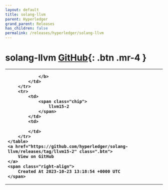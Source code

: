 ```yaml
---
layout: default
title: solang-llvm
parent: Hyperledger
grand_parent: Releases
has_children: false
permalink: /releases/hyperledger/solang-llvm
---
```


# solang-llvm <span class="fs-3 right-align">[GitHub](https://github.com/hyperledger/solang-llvm){: .btn .mr-4 }</span>


<div>
    <table>
        <tr>
            <td colspan="2">
                <b>
                    
                </b>
            </td>
        </tr>
        <tr>
            <td>
                <span class="chip">
                    llvm15-2
                </span>
            </td>
            <td>
                
            </td>
        </tr>
    </table>
    <a href="https://github.com/hyperledger/solang-llvm/releases/tag/llvm15-2" class=".btn">
        View on GitHub
    </a>
    <span class="right-align">
        Created At 2023-10-23 13:18:54 +0000 UTC
    </span>
</div>

